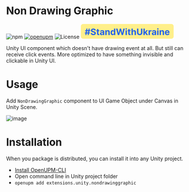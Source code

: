 # Non Drawing Graphic

![npm](https://img.shields.io/npm/v/extensions.unity.nondrawinggraphic) [![openupm](https://img.shields.io/npm/v/extensions.unity.nondrawinggraphic?label=openupm&registry_uri=https://package.openupm.com)](https://openupm.com/packages/extensions.unity.nondrawinggraphic/) ![License](https://img.shields.io/github/license/IvanMurzak/Unity-NonDrawingGraphic) [![Stand With Ukraine](https://raw.githubusercontent.com/vshymanskyy/StandWithUkraine/main/badges/StandWithUkraine.svg)](https://stand-with-ukraine.pp.ua)

Unity UI component which doesn't have drawing event at all. But still can receive click events. More optimized to have something invisible and clickable in Unity UI.

# Usage

Add `NonDrawingGraphic` component to UI Game Object under Canvas in Unity Scene.

![image](https://user-images.githubusercontent.com/9135028/222345963-57812733-26f1-47b0-9c02-b87ce7a3e037.png)

# Installation 

When you package is distributed, you can install it into any Unity project. 

- [Install OpenUPM-CLI](https://github.com/openupm/openupm-cli#installation)
- Open command line in Unity project folder
- `openupm add extensions.unity.nondrawinggraphic`
